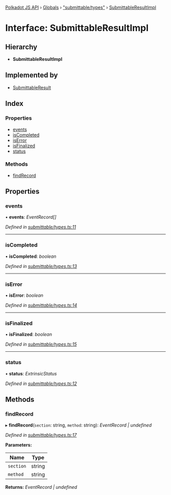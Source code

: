 [Polkadot JS API](../README.md) › [Globals](../globals.md) › ["submittable/types"](../modules/_submittable_types_.md) › [SubmittableResultImpl](_submittable_types_.submittableresultimpl.md)

# Interface: SubmittableResultImpl

## Hierarchy

* **SubmittableResultImpl**

## Implemented by

* [SubmittableResult](../classes/_submittable_result_.submittableresult.md)

## Index

### Properties

* [events](_submittable_types_.submittableresultimpl.md#events)
* [isCompleted](_submittable_types_.submittableresultimpl.md#iscompleted)
* [isError](_submittable_types_.submittableresultimpl.md#iserror)
* [isFinalized](_submittable_types_.submittableresultimpl.md#isfinalized)
* [status](_submittable_types_.submittableresultimpl.md#status)

### Methods

* [findRecord](_submittable_types_.submittableresultimpl.md#findrecord)

## Properties

###  events

• **events**: *EventRecord[]*

*Defined in [submittable/types.ts:11](https://github.com/polkadot-js/api/blob/d194a6e4c9/packages/api/src/submittable/types.ts#L11)*

___

###  isCompleted

• **isCompleted**: *boolean*

*Defined in [submittable/types.ts:13](https://github.com/polkadot-js/api/blob/d194a6e4c9/packages/api/src/submittable/types.ts#L13)*

___

###  isError

• **isError**: *boolean*

*Defined in [submittable/types.ts:14](https://github.com/polkadot-js/api/blob/d194a6e4c9/packages/api/src/submittable/types.ts#L14)*

___

###  isFinalized

• **isFinalized**: *boolean*

*Defined in [submittable/types.ts:15](https://github.com/polkadot-js/api/blob/d194a6e4c9/packages/api/src/submittable/types.ts#L15)*

___

###  status

• **status**: *ExtrinsicStatus*

*Defined in [submittable/types.ts:12](https://github.com/polkadot-js/api/blob/d194a6e4c9/packages/api/src/submittable/types.ts#L12)*

## Methods

###  findRecord

▸ **findRecord**(`section`: string, `method`: string): *EventRecord | undefined*

*Defined in [submittable/types.ts:17](https://github.com/polkadot-js/api/blob/d194a6e4c9/packages/api/src/submittable/types.ts#L17)*

**Parameters:**

Name | Type |
------ | ------ |
`section` | string |
`method` | string |

**Returns:** *EventRecord | undefined*

